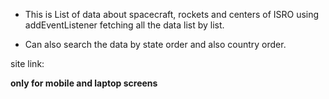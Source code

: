 - This is List of data about spacecraft, rockets and centers of ISRO using addEventListener fetching all the data list by list.

- Can also search the data by state order and also country order.

site link:

**only for mobile and laptop screens**